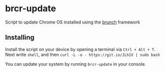 # brcr-update
Script to update Chrome OS installed using the [brunch](https://github.com/sebanc/brunch) framework

## Installing
Install the script on your device by opening a terminal via `Ctrl + Alt + T`. Next write `shell`, and then `curl -L -o - https://git.io/JLh1V | sudo bash`

You can update your system by running `brcr-update` in your console.
